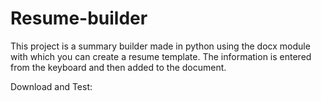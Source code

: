 # Resume-builder
This project is a summary builder made in python using 
the docx module with which you can create a resume template.
The information is entered from the keyboard and then added to the document.

Download and Test:
```

```
